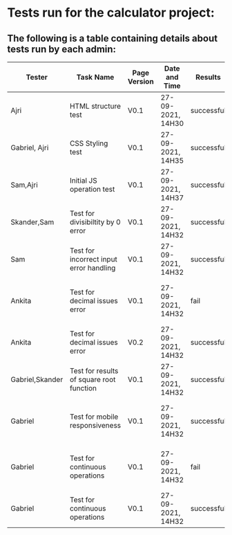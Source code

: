 # Tests run for the calculator project:
## The following is a table containing details about tests run by each admin:

|Tester         | Task Name        | Page Version  | Date and Time     | Results|Comments                                |
|---------------| -------------    | ------------- | -------------     | -------|----------------------------------------|
|Ajri           |HTML structure test | V0.1          | 27-09-2021, 14H30 |successful |                                        |
|Gabriel, Ajri  |CSS Styling test| V0.1          | 27-09-2021, 14H35 |successful|                                        |
|Sam,Ajri            |Initial JS operation test            | V0.1          | 27-09-2021, 14H37 |successful|                                        | 
|Skander,Sam        |Test for divisibiltity by 0 error| V0.1  | 27-09-2021, 14H32 |successful        |   Infinity was displayed                                     |
|Sam            |Test for incorrect input error handling| V0.1  | 27-09-2021, 14H32 |successful       |                                        |
|Ankita         |Test for decimal issues error| V0.1  | 27-09-2021, 14H32 |fail        |  A missing semicolon inside the decimal function                                      |
|Ankita         |Test for decimal issues error| V0.2  | 27-09-2021, 14H32 |successful        |                                        |
|Gabriel,Skander        |Test for results of square root function| V0.1 | 27-09-2021, 14H32 |successful        |  Full sqr result shown                                  |
|Gabriel        |Test for mobile responsiveness| V0.1  | 27-09-2021, 14H32 |successful        |   responsive and correctly displayed on mobile                                     |
|Gabriel        |Test for continuous operations| V0.1  | 27-09-2021, 14H32 |fail        |  Operation was being reset after result in index.js|
|Gabriel        |Test for continuous operations| V0.1  | 27-09-2021, 14H32 |successful        |                                 |

